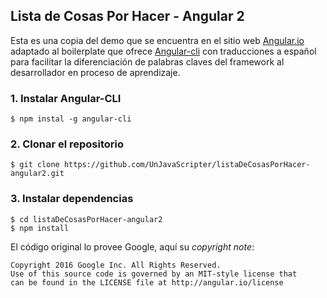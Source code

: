 ## Lista de Cosas Por Hacer - Angular 2

Esta es una copia del demo que se encuentra en el sitio web [Angular.io](https://Angular.io) adaptado al boilerplate que ofrece [Angular-cli](https://github.com/angular/angular-cli) con traducciones a español para facilitar la diferenciación de palabras claves del framework al desarrollador en proceso de aprendizaje.

### 1. Instalar Angular-CLI
`$ npm instal -g angular-cli`

### 2. Clonar el repositorio
`$ git clone https://github.com/UnJavaScripter/listaDeCosasPorHacer-angular2.git`

### 3. Instalar dependencias
```
$ cd listaDeCosasPorHacer-angular2
$ npm install
```

El código original lo provee Google, aquí su _copyright note_:
```
Copyright 2016 Google Inc. All Rights Reserved.
Use of this source code is governed by an MIT-style license that
can be found in the LICENSE file at http://angular.io/license
```
